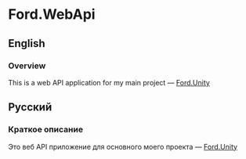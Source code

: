 # Ford.WebApi

## English

### Overview

This is a web API application for my main project — [Ford.Unity](https://github.com/Roofikk/Ford.Unity/releases)

## Русский

### Краткое описание

Это веб API приложение для основного моего проекта — [Ford.Unity](https://github.com/Roofikk/Ford.Unity/releases)
